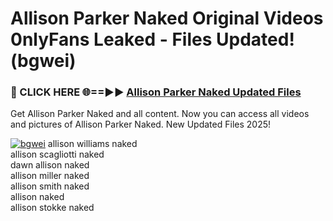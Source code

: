 # Allison Parker Naked Original Videos 0nlyFans Leaked - Files Updated! (bgwei)

<h3>🔴 CLICK HERE 🌐==►► <a href="https://tinyurl.com/yckcrads" rel="nofollow">Allison Parker Naked Updated Files</a></h3>

Get Allison Parker Naked and all content. Now you can access all videos and pictures of Allison Parker Naked. New Updated Files 2025!

[![bgwei](https://i.imgur.com/hpKpOFt.gif)](https://tinyurl.com/yckcrads)
allison williams naked<br>
allison scagliotti naked<br>
dawn allison naked<br>
allison miller naked<br>
allison smith naked<br>
allison naked<br>
allison stokke naked